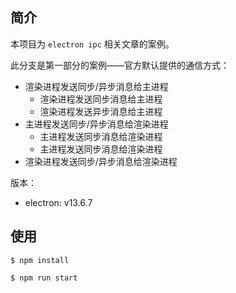 ## 简介

本项目为 `electron ipc` 相关文章的案例。

此分支是第一部分的案例——官方默认提供的通信方式：

- 渲染进程发送同步/异步消息给主进程
    - 渲染进程发送同步消息给主进程
    - 渲染进程发送异步消息给主进程
- 主进程发送同步/异步消息给渲染进程
    - 主进程发送同步消息给渲染进程
    - 主进程发送同步消息给渲染进程
- 渲染进程发送同步/异步消息给渲染进程

版本：

- electron: v13.6.7

## 使用

```
$ npm install
```

```
$ npm run start
```
